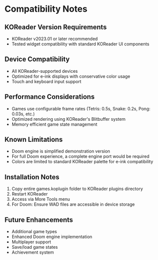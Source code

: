 # Compatibility Notes

## KOReader Version Requirements
- KOReader v2023.01 or later recommended
- Tested widget compatibility with standard KOReader UI components

## Device Compatibility
- All KOReader-supported devices
- Optimized for e-ink displays with conservative color usage
- Touch and keyboard input support

## Performance Considerations
- Games use configurable frame rates (Tetris: 0.5s, Snake: 0.2s, Pong: 0.03s, etc.)
- Optimized rendering using KOReader's Blitbuffer system
- Memory efficient game state management

## Known Limitations
- Doom engine is simplified demonstration version
- For full Doom experience, a complete engine port would be required
- Colors are limited to standard KOReader palette for e-ink compatibility

## Installation Notes
1. Copy entire games.koplugin folder to KOReader plugins directory
2. Restart KOReader
3. Access via More Tools menu
4. For Doom: Ensure WAD files are accessible in device storage

## Future Enhancements
- Additional game types
- Enhanced Doom engine implementation
- Multiplayer support
- Save/load game states
- Achievement system